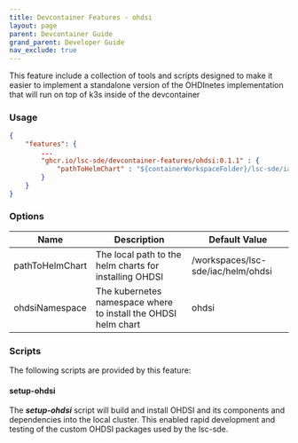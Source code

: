 ```yaml
---
title: Devcontainer Features - ohdsi
layout: page
parent: Devcontainer Guide
grand_parent: Developer Guide
nav_exclude: true
---
```


This feature include a collection of tools and scripts designed to make it easier to implement a standalone version of the OHDInetes implementation that will run on top of k3s inside of the devcontainer

### Usage

```json
{
    "features": {
        ...
        "ghcr.io/lsc-sde/devcontainer-features/ohdsi:0.1.1" : {
            "pathToHelmChart" : "${containerWorkspaceFolder}/lsc-sde/iac/helm/ohsdi"
        }
    }
}
```

### Options

| Name | Description | Default Value |
| --- | --- | --- |
| pathToHelmChart | The local path to the helm charts for installing OHDSI | /workspaces/lsc-sde/iac/helm/ohdsi |
| ohdsiNamespace | The kubernetes namespace where to install the OHDSI helm chart | ohdsi |

### Scripts
The following scripts are provided by this feature:

#### setup-ohdsi
The ***setup-ohdsi*** script will build and install OHDSI and its components and dependencies into the local cluster. This enabled rapid development and testing of the custom OHDSI packages used by the lsc-sde.
